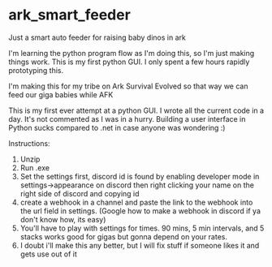 # ark_smart_feeder
Just a smart auto feeder for raising baby dinos in ark

I'm learning the python program flow as I'm doing this, so I'm just making things work. This is my first python GUI. I only spent a few hours rapidly prototyping this.

I'm making this for my tribe on Ark Survival Evolved so that way we can feed our giga babies while AFK

This is my first ever attempt at a python GUI. I wrote all the current code in a day. It's not commented as I was in a hurry. Building a user interface in Python sucks compared 
to .net in case anyone was wondering :)

Instructions:
1. Unzip
2. Run .exe
3. Set the settings first, discord id is found by enabling developer mode in settings->appearance on discord then right clicking your name on the right side of discord and copying id
4. create a webhook in a channel and paste the link to the webhook into the url field in settings. (Google how to make a webhook in discord if ya don't know how, its easy)
5. You'll have to play with settings for times. 90 mins, 5 min intervals, and 5 stacks works good for gigas but gonna depend on your rates. 
6. I doubt i'll make this any better, but I will fix stuff if someone likes it and gets use out of it
